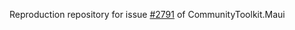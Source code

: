 Reproduction repository for issue [#2791](https://github.com/CommunityToolkit/Maui/issues/2791) of CommunityToolkit.Maui
